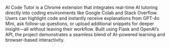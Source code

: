 AI Code Tutor is a Chrome extension that integrates real-time AI tutoring directly into coding environments like Google Colab and Stack Overflow. Users can highlight code and instantly receive explanations from GPT-4o Mini, ask follow-up questions, or upload additional snippets for deeper insight—all without leaving their workflow. Built using Flask and OpenAI’s API, the project demonstrates a seamless blend of AI-powered learning and browser-based interactivity.
